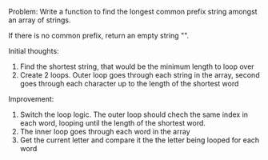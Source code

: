 Problem:
Write a function to find the longest common prefix string amongst an array of strings.

If there is no common prefix, return an empty string "".

Initial thoughts:
1. Find the shortest string, that would be the minimum length to loop over
2. Create 2 loops. Outer loop goes through each string in the array, second goes through each character up to the length of the shortest word

Improvement:
1. Switch the loop logic. The outer loop should chech the same index in each word, looping until the length of the shortest word. 
2. The inner loop goes through each word in the array
3. Get the current letter and compare it the the letter being looped for each word